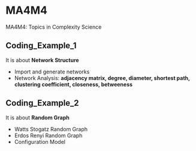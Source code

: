 # MA4M4
MA4M4: Topics in Complexity Science

## Coding_Example_1
It is about **Network Structure**
- Import and generate networks
- Network Analysis: **adjacency matrix, degree, diameter, shortest path, clustering coefficient, closeness, betweeness**

## Coding_Example_2
It is about **Random Graph**
- Watts Stogatz Random Graph
- Erdos Renyi Random Graph
- Configuration Model